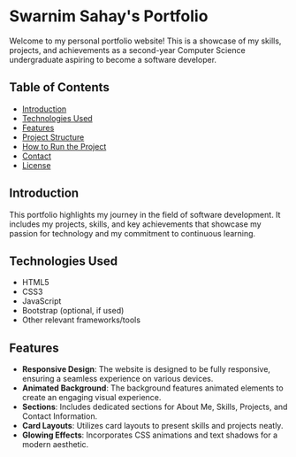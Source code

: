 # Swarnim Sahay's Portfolio

Welcome to my personal portfolio website! This is a showcase of my skills, projects, and achievements as a second-year Computer Science undergraduate aspiring to become a software developer.

## Table of Contents

- [Introduction](#introduction)
- [Technologies Used](#technologies-used)
- [Features](#features)
- [Project Structure](#project-structure)
- [How to Run the Project](#how-to-run-the-project)
- [Contact](#contact)
- [License](#license)

## Introduction

This portfolio highlights my journey in the field of software development. It includes my projects, skills, and key achievements that showcase my passion for technology and my commitment to continuous learning.

## Technologies Used

- HTML5
- CSS3
- JavaScript
- Bootstrap (optional, if used)
- Other relevant frameworks/tools

## Features

- **Responsive Design**: The website is designed to be fully responsive, ensuring a seamless experience on various devices.
- **Animated Background**: The background features animated elements to create an engaging visual experience.
- **Sections**: Includes dedicated sections for About Me, Skills, Projects, and Contact Information.
- **Card Layouts**: Utilizes card layouts to present skills and projects neatly.
- **Glowing Effects**: Incorporates CSS animations and text shadows for a modern aesthetic.